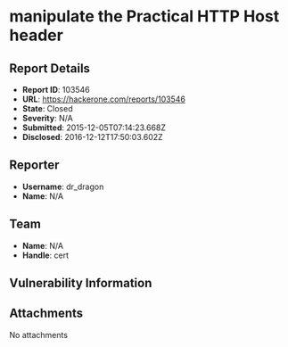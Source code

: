 # manipulate the Practical HTTP Host header 

## Report Details
- **Report ID**: 103546
- **URL**: https://hackerone.com/reports/103546
- **State**: Closed
- **Severity**: N/A
- **Submitted**: 2015-12-05T07:14:23.668Z
- **Disclosed**: 2016-12-12T17:50:03.602Z

## Reporter
- **Username**: dr_dragon
- **Name**: N/A

## Team
- **Name**: N/A
- **Handle**: cert

## Vulnerability Information


## Attachments
No attachments
